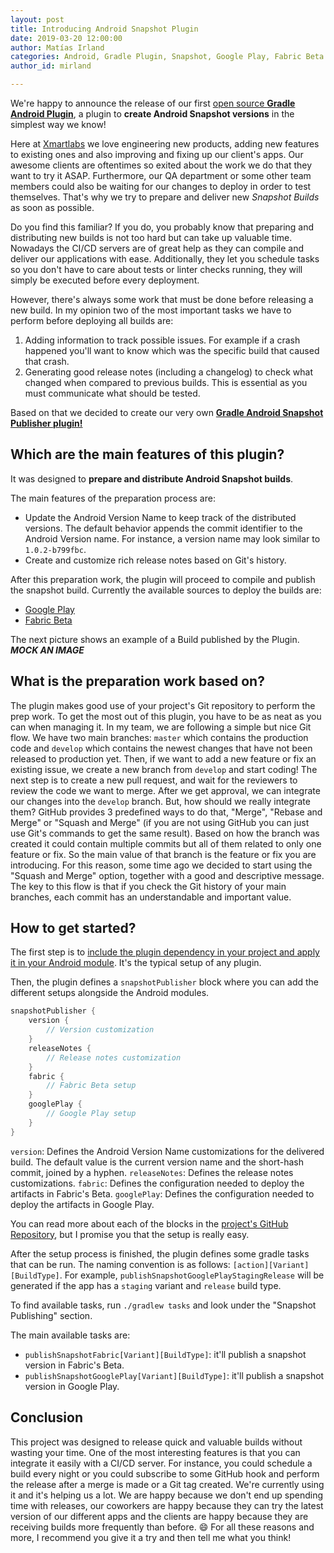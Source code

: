 ```yaml
---
layout: post
title: Introducing Android Snapshot Plugin
date: 2019-03-20 12:00:00
author: Matías Irland
categories: Android, Gradle Plugin, Snapshot, Google Play, Fabric Beta
author_id: mirland

---
```


We're happy to announce the release of our first [open source **Gradle Android Plugin**](https://github.com/xmartlabs/android-snapshot-publisher), a plugin to **create Android Snapshot versions** in the simplest way we know!

Here at [Xmartlabs](https://www.xmartlabs.com/) we love engineering new products, adding new features to existing ones and also improving and fixing up our client's apps.
Our awesome clients are oftentimes so exited about the work we do that they want to try it ASAP.
Furthermore, our QA department or some other team members could also be waiting for our changes to deploy in order to test themselves.
That's why we try to prepare and deliver new *Snapshot Builds* as soon as possible.

Do you find this familiar? If you do, you probably know that preparing and distributing new builds is not too hard but can take up valuable time.
Nowadays the CI/CD servers are of great help as they can compile and deliver our applications with ease.
Additionally, they let you schedule tasks so you don't have to care about tests or linter checks running, they will simply be executed before every deployment.

However, there's always some work that must be done before releasing a new build.
In my opinion two of the most important tasks we have to perform before deploying all builds are:
1. Adding information to track possible issues.
For example if a crash happened you'll want to know which was the specific build that caused that crash.
1. Generating good release notes (including a changelog) to check what changed when compared to previous builds.
This is essential as you must communicate what should be tested.

Based on that we decided to create our very own [**Gradle Android Snapshot Publisher plugin!**](https://github.com/xmartlabs/android-snapshot-publisher)

## Which are the main features of this plugin?

It was designed to **prepare and distribute Android Snapshot builds**.

The main features of the preparation process are:
- Update the Android Version Name to keep track of the distributed versions.
The default behavior appends the commit identifier to the Android Version name. For instance, a version name may look similar to `1.0.2-b799fbc`.
- Create and customize rich release notes based on Git's history.

After this preparation work, the plugin will proceed to compile and publish the snapshot build.
Currently the available sources to deploy the builds are:
- [Google Play](https://play.google.com/apps/publish)
- [Fabric Beta](https://docs.fabric.io/android/beta/overview.html)


The next picture shows an example of a Build published by the Plugin.
***MOCK AN IMAGE***

## What is the preparation work based on?

The plugin makes good use of your project's Git repository to perform the prep work.
To get the most out of this plugin, you have to be as neat as you can when managing it.
In my team, we are following a simple but nice Git flow.
We have two main branches: `master` which contains the production code and `develop` which contains the newest changes that have not been released to production yet.
Then, if we want to add a new feature or fix an existing issue, we create a new branch from `develop` and start coding!
The next step is to create a new pull request, and wait for the reviewers to review the code we want to merge.
After we get approval, we can integrate our changes into the `develop` branch. But, how should we really integrate them? 
GitHub provides 3 predefined ways to do that, "Merge", "Rebase and Merge" or "Squash and Merge" (if you are not using GitHub you can just use Git's commands to get the same result).
Based on how the branch was created it could contain multiple commits but all of them related to only one feature or fix. 
So the main value of that branch is the feature or fix you are introducing.
For this reason, some time ago we decided to start using the "Squash and Merge" option, together with a good and descriptive message.
The key to this flow is that if you check the Git history of your main branches, each commit has an understandable and important value.

## How to get started?

The first step is to [include the plugin dependency in your project and apply it in your Android module](https://github.com/xmartlabs/android-snapshot-publisher#installation). It's the typical setup of any plugin.

Then, the plugin defines a `snapshotPublisher` block where you can add the different setups alongside the Android modules.

```groovy
snapshotPublisher {
    version {
        // Version customization
    }
    releaseNotes {
        // Release notes customization
    }
    fabric {
        // Fabric Beta setup
    }
    googlePlay {
        // Google Play setup
    }
}
```

`version`: Defines the Android Version Name customizations for the delivered build.
The default value is the current version name and the short-hash commit, joined by a hyphen.
`releaseNotes`: Defines the release notes customizations.
`fabric`: Defines the configuration needed to deploy the artifacts in Fabric's Beta.
`googlePlay`: Defines the configuration needed to deploy the artifacts in Google Play.

You can read more about each of the blocks in the [project's GitHub Repository](https://github.com/xmartlabs/android-snapshot-publisher#setup), but I promise you that the setup is really easy.

After the setup process is finished, the plugin defines some gradle tasks that can be run.
The naming convention is as follows: `[action][Variant][BuildType]`.
For example, `publishSnapshotGooglePlayStagingRelease` will be generated if the app has a `staging` variant and `release` build type.

To find available tasks, run `./gradlew tasks` and look under the "Snapshot Publishing" section.

The main available tasks are:

- `publishSnapshotFabric[Variant][BuildType]`: it'll publish a snapshot version in Fabric's Beta.
- `publishSnapshotGooglePlay[Variant][BuildType]`: it'll publish a snapshot version in Google Play.

## Conclusion

This project was designed to release quick and valuable builds without wasting your time.
One of the most interesting features is that you can integrate it easily with a CI/CD server.
For instance, you could schedule a build every night or you could subscribe to some GitHub hook and perform the release after a merge is made or a Git tag created.
We're currently using it and it's helping us a lot.
We are happy because we don't end up spending time with releases, our coworkers are happy because they can try the latest version of our different apps and the clients are happy because they are receiving builds more frequently than before. 😄 
For all these reasons and more, I recommend you give it a try and then tell me what you think!
